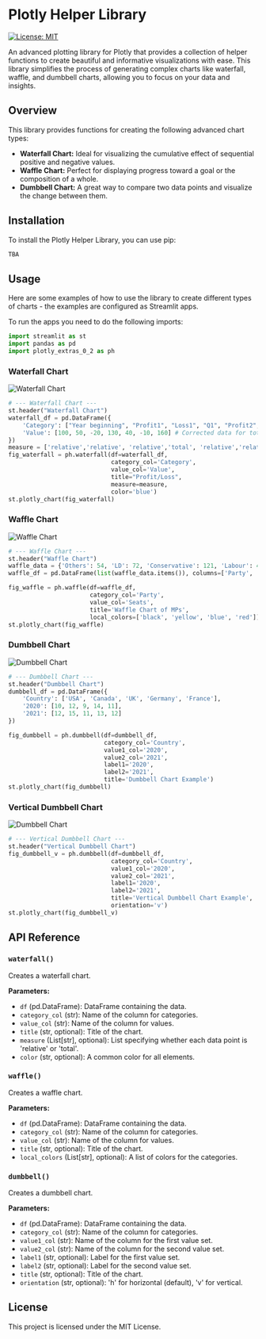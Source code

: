 # Plotly Helper Library

[![License: MIT](https://img.shields.io/badge/License-MIT-yellow.svg)](https://opensource.org/licenses/MIT)

An advanced plotting library for Plotly that provides a collection of helper functions to create beautiful and informative visualizations with ease. This library simplifies the process of generating complex charts like waterfall, waffle, and dumbbell charts, allowing you to focus on your data and insights.

## Overview

This library provides functions for creating the following advanced chart types:

*   **Waterfall Chart:** Ideal for visualizing the cumulative effect of sequential positive and negative values.
*   **Waffle Chart:** Perfect for displaying progress toward a goal or the composition of a whole.
*   **Dumbbell Chart:** A great way to compare two data points and visualize the change between them.

## Installation

To install the Plotly Helper Library, you can use pip:

```bash
TBA
```

## Usage

Here are some examples of how to use the library to create different types of charts - the examples are configured as Streamlit apps.

To run the apps you need to do the following imports:

```python
import streamlit as st
import pandas as pd
import plotly_extras_0_2 as ph
```

### Waterfall Chart

![Waterfall Chart](images/waterfall_chart.png)

```python
# --- Waterfall Chart ---
st.header("Waterfall Chart")
waterfall_df = pd.DataFrame({
    'Category': ["Year beginning", "Profit1", "Loss1", "Q1", "Profit2", "Loss2", "Q2"],
    'Value': [100, 50, -20, 130, 40, -10, 160] # Corrected data for totals
})
measure = ['relative','relative', 'relative','total', 'relative','relative','total']
fig_waterfall = ph.waterfall(df=waterfall_df, 
                             category_col='Category', 
                             value_col='Value', 
                             title="Profit/Loss",
                             measure=measure,
                             color='blue')
st.plotly_chart(fig_waterfall)
```

### Waffle Chart

![Waffle Chart](images/waffle_chart.png)

```python
# --- Waffle Chart ---
st.header("Waffle Chart")
waffle_data = {'Others': 54, 'LD': 72, 'Conservative': 121, 'Labour': 403}
waffle_df = pd.DataFrame(list(waffle_data.items()), columns=['Party', 'Seats'])

fig_waffle = ph.waffle(df=waffle_df, 
                       category_col='Party', 
                       value_col='Seats',
                       title='Waffle Chart of MPs',
                       local_colors=['black', 'yellow', 'blue', 'red'])
st.plotly_chart(fig_waffle)
```

### Dumbbell Chart

![Dumbbell Chart](images/dumbbell_chart.png)

```python
# --- Dumbbell Chart ---
st.header("Dumbbell Chart")
dumbbell_df = pd.DataFrame({
    'Country': ['USA', 'Canada', 'UK', 'Germany', 'France'],
    '2020': [10, 12, 9, 14, 11],
    '2021': [12, 15, 11, 13, 12]
})

fig_dumbbell = ph.dumbbell(df=dumbbell_df, 
                           category_col='Country', 
                           value1_col='2020', 
                           value2_col='2021',
                           label1='2020',
                           label2='2021',
                           title='Dumbbell Chart Example')
st.plotly_chart(fig_dumbbell)
```

### Vertical Dumbbell Chart

![Dumbbell Chart](images/v_dumbbell_chart.png)

```python
# --- Vertical Dumbbell Chart ---
st.header("Vertical Dumbbell Chart")
fig_dumbbell_v = ph.dumbbell(df=dumbbell_df, 
                             category_col='Country', 
                             value1_col='2020', 
                             value2_col='2021',
                             label1='2020',
                             label2='2021',
                             title='Vertical Dumbbell Chart Example',
                             orientation='v')
st.plotly_chart(fig_dumbbell_v)
```

## API Reference

### `waterfall()`

Creates a waterfall chart.

**Parameters:**

*   `df` (pd.DataFrame): DataFrame containing the data.
*   `category_col` (str): Name of the column for categories.
*   `value_col` (str): Name of the column for values.
*   `title` (str, optional): Title of the chart.
*   `measure` (List[str], optional): List specifying whether each data point is 'relative' or 'total'.
*   `color` (str, optional): A common color for all elements.

### `waffle()`

Creates a waffle chart.

**Parameters:**

*   `df` (pd.DataFrame): DataFrame containing the data.
*   `category_col` (str): Name of the column for categories.
*   `value_col` (str): Name of the column for values.
*   `title` (str, optional): Title of the chart.
*   `local_colors` (List[str], optional): A list of colors for the categories.

### `dumbbell()`

Creates a dumbbell chart.

**Parameters:**

*   `df` (pd.DataFrame): DataFrame containing the data.
*   `category_col` (str): Name of the column for categories.
*   `value1_col` (str): Name of the column for the first value set.
*   `value2_col` (str): Name of the column for the second value set.
*   `label1` (str, optional): Label for the first value set.
*   `label2` (str, optional): Label for the second value set.
*   `title` (str, optional): Title of the chart.
*   `orientation` (str, optional): 'h' for horizontal (default), 'v' for vertical.

## License

This project is licensed under the MIT License.
